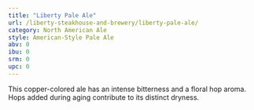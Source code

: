 ```yaml
---
title: "Liberty Pale Ale"
url: /liberty-steakhouse-and-brewery/liberty-pale-ale/
category: North American Ale
style: American-Style Pale Ale
abv: 0
ibu: 0
srm: 0
upc: 0
---
```

This copper-colored ale has an intense bitterness and a floral hop aroma. Hops added during aging contribute to its distinct dryness.
